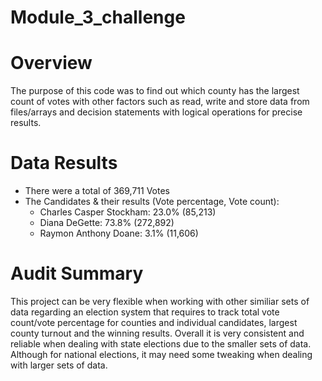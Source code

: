 # Module_3_challenge

# Overview
The purpose of this code was to find out which county has the largest count of votes with other factors
such as read, write and store data from files/arrays and decision statements with logical operations
for precise results.

# Data Results
* There were a total of 369,711 Votes
* The Candidates & their results (Vote percentage, Vote count):
  * Charles Casper Stockham: 23.0% (85,213)
  * Diana DeGette: 73.8% (272,892)
  * Raymon Anthony Doane: 3.1% (11,606)

# Audit Summary
This project can be very flexible when working with other similiar sets of data regarding an election system
that requires to track total vote count/vote percentage for counties and individual candidates, largest county turnout
and the winning results. Overall it is very consistent and reliable when dealing with state elections due to the smaller sets of data. Although for national elections, it may need some tweaking when dealing with larger sets of data.
